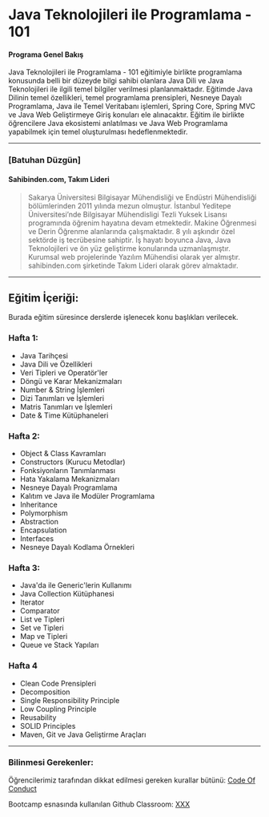# Java Teknolojileri ile Programlama - 101

#### Programa Genel Bakış

Java Teknolojileri ile Programlama - 101 eğitimiyle birlikte programlama konusunda belli bir düzeyde bilgi sahibi olanlara Java Dili ve Java Teknolojileri ile ilgili temel bilgiler verilmesi planlanmaktadır. Eğitimde Java Dilinin temel özellikleri, temel programlama prensipleri, Nesneye Dayalı Programlama, Java ile Temel Veritabanı işlemleri, Spring Core, Spring MVC ve Java Web Geliştirmeye Giriş konuları ele alınacaktır. Eğitim ile birlikte öğrencilere Java ekosistemi anlatılması ve Java Web Programlama yapabilmek için temel oluşturulması hedeflenmektedir.

---

### [Batuhan Düzgün]

#### Sahibinden.com, Takım Lideri

> Sakarya Üniversitesi Bilgisayar Mühendisliği ve Endüstri Mühendisliği bölümlerinden 2011 yılında mezun olmuştur. İstanbul Yeditepe Üniversitesi’nde Bilgisayar Mühendisligi Tezli Yuksek Lisansı programında öğrenim hayatına devam etmektedir. Makine Öğrenmesi ve Derin Öğrenme alanlarında çalışmaktadır. 8 yılı aşkındır özel sektörde iş tecrübesine sahiptir. İş hayatı boyunca Java, Java Teknolojileri ve ön yüz geliştirme konularında uzmanlaşmıştır. Kurumsal web projelerinde Yazılım Mühendisi olarak yer almıştır. sahibinden.com şirketinde Takım Lideri olarak görev almaktadır.

---

## Eğitim İçeriği:

Burada eğitim süresince derslerde işlenecek konu başlıkları verilecek. 

### Hafta 1: 
* Java Tarihçesi
* Java Dili ve Özellikleri
* Veri Tipleri ve Operatör'ler
* Döngü ve Karar Mekanizmaları
* Number & String İşlemleri
* Dizi Tanımları ve İşlemleri
* Matris Tanımları ve İşlemleri
* Date & Time Kütüphaneleri

### Hafta 2: 
* Object & Class Kavramları
* Constructors (Kurucu Metodlar)
* Fonksiyonların Tanımlanması
* Hata Yakalama Mekanizmaları
* Nesneye Dayalı Programlama
* Kalıtım ve Java ile Modüler Programlama
 * Inheritance
 * Polymorphism
 * Abstraction
 * Encapsulation
 * Interfaces
* Nesneye Dayalı Kodlama Örnekleri

### Hafta 3:
* Java'da ile Generic'lerin Kullanımı
* Java Collection Kütüphanesi
 * Iterator
 * Comparator
 * List ve Tipleri
 * Set ve Tipleri
 * Map ve Tipleri
 * Queue ve Stack Yapıları
 
### Hafta 4
* Clean Code Prensipleri
 * Decomposition
 * Single Responsibility Principle
 * Low Coupling Principle
 * Reusability
 * SOLID Principles
* Maven, Git ve Java Geliştirme Araçları

---

### Bilinmesi Gerekenler:

Öğrencilerimiz tarafından dikkat edilmesi gereken kurallar bütünü: [Code Of Conduct](https://github.com/Kodluyoruz/Code-Of-Conduct)
 
 Bootcamp esnasında kullanılan Github Classroom: [XXX](#BURAYA-GITHUB-CLASSROOM-LINKİ-GELECEK)
